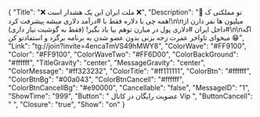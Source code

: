 {
"Title": "❌ ملت ایران این یک هشدار است ❌",
"Description": "💢 تو مملکتی ک همه چی با دلاره فقط با #درآمد دلاری میشه پیشرفت کرد!\n\nمیلیون ها نفر دارن از #داخل ایران #دلاری پول در میارن توهم بیا یاد بگیر! (فقط به گوشیت نیاز داری)\n\nاگه میخوای تاواخر عمرت زجه بزنی بدون عضو شدن به برنامه برگرد و استفادتو کن 😁",
"Link": "tg://join?invite=4encaTmVS49hMWY8",
"ColorWave": "#FF9100",
"Color": "#FF9100",
"ColorWaveTwo": "#FF6D00",
"ColorBackGround": "#ffffff",
"TitleGravity": "center",
"MessageGravity": "center",
"ColorMessage": "#ff323232",
"ColorTitle": "#ff111111",
"ColorBtn": "#ffffff",
"ColorBtnBg": "#00a043",
"ColorBtnCancell": "#ffffff",
"ColorBtnCancellBg": "#e90000",
"Cancellable": "false",
"MessageID": "1",
"ShowTime": "999",
"Button": "  عضویت رایگان در کانال Vip  ",
"ButtonCancell": "  ",
"Closure": "true",
"Show": "on"
}
